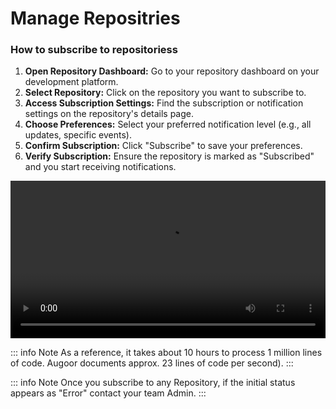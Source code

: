 # Manage Repositries

### How to subscribe to repositoriess

1. **Open Repository Dashboard:** Go to your repository dashboard on your development platform.
2. **Select Repository:** Click on the repository you want to subscribe to.
3. **Access Subscription Settings:** Find the subscription or notification settings on the repository's details page.
4. **Choose Preferences:** Select your preferred notification level (e.g., all updates, specific events).
5. **Confirm Subscription:** Click "Subscribe" to save your preferences.
6. **Verify Subscription:** Ensure the repository is marked as "Subscribed" and you start receiving notifications.

<video controls="controls" src="../videos/manage_subscriptions/subscribe-repositories.mp4" width="100%"></video>


::: info Note
As a reference, it takes about 10 hours to process 1 million lines of code. Augoor documents approx. 23 lines of code per second).
:::

::: info Note
Once you subscribe to any Repository, if the initial status appears as "Error" contact your team Admin.
:::
